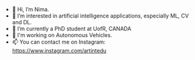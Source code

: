 - 👋 Hi, I’m Nima.
- 👀 I’m interested in artificial intelligence applications, especially ML, CV and DL.
- 🌱 I’m currently a PhD student at UofR, CANADA
- 💞️ I'm working on Autonomous Vehicles.
- 📫 You can contact me on Instagram: https://www.instagram.com/artintedu

